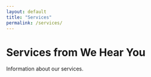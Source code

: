 ```yaml
---
layout: default
title: "Services"
permalink: /services/ 
---
```


# Services from We Hear You
Information about our services.

